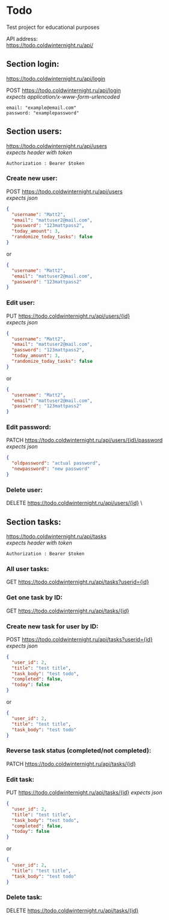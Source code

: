 # Todo
Test project for educational purposes

API address:\
https://todo.coldwinternight.ru/api/

## Section login:
https://todo.coldwinternight.ru/api/login

POST https://todo.coldwinternight.ru/api/login \
*expects application/x-www-form-urlencoded*
```
email: "example@email.com"
password: "examplepassword"
```

## Section users:
https://todo.coldwinternight.ru/api/users \
*expects header with token*
```
Authorization : Bearer $token
```


### Create new user:
POST https://todo.coldwinternight.ru/api/users \
*expects json*
```json
{
  "username": "Matt2",
  "email": "mattuser2@mail.com",
  "password": "123mattpass2",
  "today_amount": 3,
  "randomize_today_tasks": false
}
```
or
```json
{
  "username": "Matt2",
  "email": "mattuser2@mail.com",
  "password": "123mattpass2"
}
```

### Edit user:
PUT https://todo.coldwinternight.ru/api/users/{id} \
*expects json*
```json
{
  "username": "Matt2",
  "email": "mattuser2@mail.com",
  "password": "123mattpass2",
  "today_amount": 3,
  "randomize_today_tasks": false
}
```
or
```json
{
  "username": "Matt2",
  "email": "mattuser2@mail.com",
  "password": "123mattpass2"
}
```

### Edit password:
PATCH https://todo.coldwinternight.ru/api/users/{id}/password \
*expects json*
```json
{
  "oldpassword": "actual password",
  "newpassword": "new password"
}
```

### Delete user:
DELETE https://todo.coldwinternight.ru/api/users/{id} \


## Section tasks:
https://todo.coldwinternight.ru/api/tasks \
*expects header with token*
```
Authorization : Bearer $token
```


### All user tasks:
GET https://todo.coldwinternight.ru/api/tasks?userid={id}

### Get one task by ID:
GET https://todo.coldwinternight.ru/api/tasks/{id}

### Create new task for user by ID:
POST https://todo.coldwinternight.ru/api/tasks?userid={id} \
*expects json*
```json
{
  "user_id": 2,
  "title": "test title",
  "task_body": "test todo",
  "completed": false,
  "today": false
}
```
or
```json
{
  "user_id": 2,
  "title": "test title",
  "task_body": "test todo"
}
```

### Reverse task status (completed/not completed):
PATCH https://todo.coldwinternight.ru/api/tasks/{id}

### Edit task:
PUT https://todo.coldwinternight.ru/api/tasks/{id}
*expects json*
```json
{
  "user_id": 2,
  "title": "test title",
  "task_body": "test todo",
  "completed": false,
  "today": false
}
```
or
```json
{
  "user_id": 2,
  "title": "test title",
  "task_body": "test todo"
}
```

### Delete task:
DELETE https://todo.coldwinternight.ru/api/tasks/{id}
